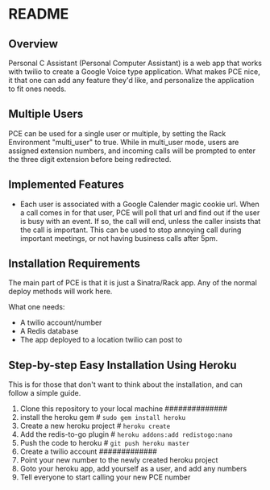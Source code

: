README
======

Overview
--------

Personal C Assistant (Personal Computer Assistant) is a web app that works
with twilio to create a Google Voice type application.  What makes PCE nice, it
that one can add any feature they'd like, and personalize the application to
fit ones needs.

Multiple Users
--------------

PCE can be used for a single user or multiple, by setting the Rack Environment
"multi\_user" to true.  While in multi\_user mode, users are assigned extension
numbers, and incoming calls will be prompted to enter the three digit extension
before being redirected.

Implemented Features
--------------------

* Each user is associated with a Google Calender magic cookie url.  When a call
  comes in for that user, PCE will poll that url and find out if the user is
  busy with an event.  If so, the call will end, unless the caller insists
  that the call is important.  This can be used to stop annoying call during
  important meetings, or not having business calls after 5pm.

Installation Requirements
------------------------

The main part of PCE is that it is just a Sinatra/Rack app.  Any of the normal
deploy methods will work here.

What one needs:

* A twilio account/number
* A Redis database
* The app deployed to a location twilio can post to

Step-by-step Easy Installation Using Heroku
-------------------------------------------

This is for those that don't want to think about the installation, and can
follow a simple guide.

1. Clone this repository to your local machine ##############
2. install the heroku gem # `sudo gem install heroku`
3. Create a new heroku project # `heroku create`
4. Add the redis-to-go plugin # `heroku addons:add redistogo:nano`
5. Push the code to heroku # `git push heroku master`
6. Create a twilio account #############
7. Point your new number to the newly created heroku project
8. Goto your heroku app, add yourself as a user, and add any numbers
9. Tell everyone to start calling your new PCE number


